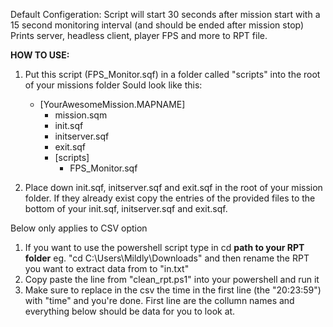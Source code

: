 Default Configeration:
Script will start 30 seconds after mission start with a 15 second monitoring interval (and should be ended after mission stop)
Prints server, headless client, player FPS and more to RPT file.

**HOW TO USE:**
1. Put this script (FPS_Monitor.sqf) in a folder called "scripts" into the root of your missions folder 
    Sould look like this:
	- [YourAwesomeMission.MAPNAME]
		- mission.sqm 
		- init.sqf
		- initserver.sqf
		- exit.sqf
		- [scripts]
			- FPS_Monitor.sqf

2. Place down init.sqf, initserver.sqf and exit.sqf in the root of your mission folder. If they already exist copy the entries of the provided files to the bottom of your init.sqf, initserver.sqf and exit.sqf. 

Below only applies to CSV option
1. 	If you want to use the powershell script type in cd **path to your RPT folder** eg. "cd C:\Users\Mildly\Downloads" and then rename the RPT you want to extract data from to "in.txt"
2. 	Copy paste the line from "clean_rpt.ps1" into your powershell and run it
3. 	Make sure to replace in the csv the time in the first line (the "20:23:59") with "time" and you're done. 
	First line are the collumn names and everything below should be data for you to look at.